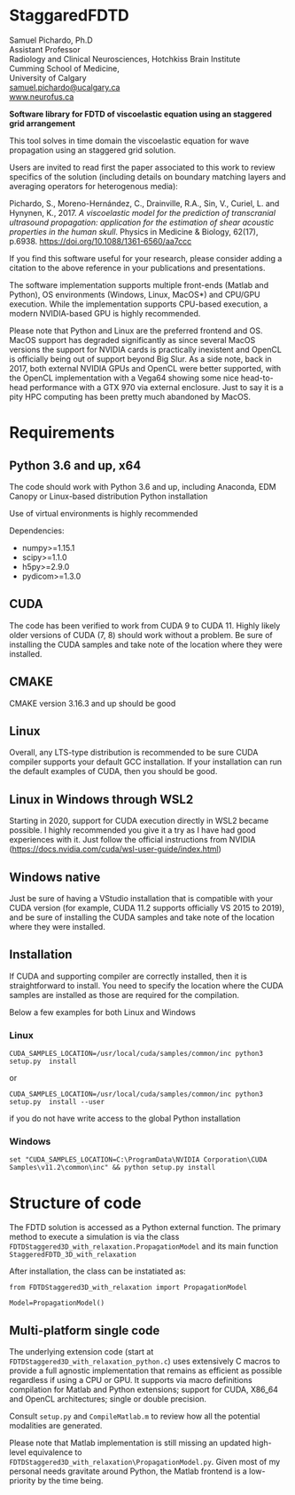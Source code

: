 StaggaredFDTD
=============
Samuel Pichardo, Ph.D  
Assistant Professor  
Radiology and Clinical Neurosciences, Hotchkiss Brain Institute  
Cumming School of Medicine,  
University of Calgary   
samuel.pichardo@ucalgary.ca  
www.neurofus.ca

**Software library for FDTD of viscoelastic equation using an staggered grid arrangement**

This tool solves in time domain the viscoelastic equation for wave propagation using an staggered grid solution.

Users are invited to read first the paper associated to this work to review specifics of the solution (including details on boundary matching layers and averaging operators for heterogenous media):

  Pichardo, S., Moreno-Hernández, C., Drainville, R.A., Sin, V., Curiel, L. and Hynynen, K., 2017. *A viscoelastic model for the prediction of transcranial ultrasound propagation: application for the estimation of shear acoustic properties in the human skull*. Physics in Medicine & Biology, 62(17), p.6938. https://doi.org/10.1088/1361-6560/aa7ccc

If you find this software useful for your research, please consider adding a citation to the above reference in your publications and presentations.

The software implementation supports multiple front-ends (Matlab and Python), OS environments (Windows, Linux, MacOS*) and CPU/GPU execution. While the implementation supports CPU-based execution, a modern NVIDIA-based GPU is highly recommended.

Please note that Python and Linux are the preferred frontend and OS. MacOS support has degraded significantly as since several MacOS versions the support for NVIDIA cards is practically inexistent and OpenCL is officially being out of support beyond Big Slur. As a side note, back in 2017, both external NVIDIA GPUs and OpenCL were better supported, with the OpenCL implementation with a Vega64 showing some nice head-to-head performance with a GTX 970 via external enclosure. Just to say it is a pity HPC computing has been pretty much abandoned by MacOS.

# Requirements
## Python 3.6 and up, x64
The code should work with Python 3.6 and up, including Anaconda, EDM Canopy or Linux-based distribution Python installation

Use of virtual environments is highly recommended

Dependencies:
* numpy>=1.15.1
* scipy>=1.1.0
* h5py>=2.9.0
* pydicom>=1.3.0


## CUDA
The code has been verified to work from CUDA 9 to CUDA 11. Highly likely older versions of CUDA (7, 8) should work without a problem. Be sure of installing the CUDA samples and take note of the location where they were installed.
## CMAKE
CMAKE version 3.16.3 and up should be good
## Linux
Overall, any LTS-type distribution is recommended to be sure CUDA compiler supports your default GCC installation. If your installation can run the default examples of CUDA, then you should be good.
## Linux in Windows through WSL2
Starting in 2020, support for CUDA execution directly in WSL2 became possible. I highly recommended you give it a try as I have had good experiences with it. Just follow the official instructions from NVIDIA (https://docs.nvidia.com/cuda/wsl-user-guide/index.html)
## Windows native
Just be sure of having a VStudio installation that is compatible with your CUDA version (for example, CUDA 11.2 supports officially VS 2015 to 2019), and be sure of installing the CUDA samples and take note of the location where they were installed.

## Installation
If CUDA and supporting compiler are correctly installed, then it is straightforward to install. You need to specify the location where the CUDA samples are installed as those are required for the compilation.

Below a few examples for both Linux and Windows
### Linux
```
CUDA_SAMPLES_LOCATION=/usr/local/cuda/samples/common/inc python3 setup.py  install
```
or
```
CUDA_SAMPLES_LOCATION=/usr/local/cuda/samples/common/inc python3 setup.py  install --user
```
if you do not have write access to the global Python installation
### Windows
```
set "CUDA_SAMPLES_LOCATION=C:\ProgramData\NVIDIA Corporation\CUDA Samples\v11.2\common\inc" && python setup.py install
```

# Structure of code
The FDTD solution is accessed as a Python external function. The primary method to execute a simulation is via the class
`FDTDStaggered3D_with_relaxation.PropagationModel` and its main function `StaggeredFDTD_3D_with_relaxation`

After installation, the class can be instatiated as:
```
from FDTDStaggered3D_with_relaxation import PropagationModel

Model=PropagationModel()
```


## Multi-platform single code
The underlying extension code (start at `FDTDStaggered3D_with_relaxation_python.c`) uses extensively C macros to provide a full agnostic implementation that remains as efficient as possible regardless if using a CPU or GPU. It supports via macro definitions compilation for Matlab and Python extensions; support for CUDA, X86_64 and OpenCL architectures; single or double precision.

Consult `setup.py` and `CompileMatlab.m` to review how all the potential modalities are generated.

Please note that Matlab implementation is still missing an updated high-level equivalence to `FDTDStaggered3D_with_relaxation\PropagationModel.py`. Given most of my personal needs gravitate around Python, the Matlab frontend is a low-priority by the time being.
